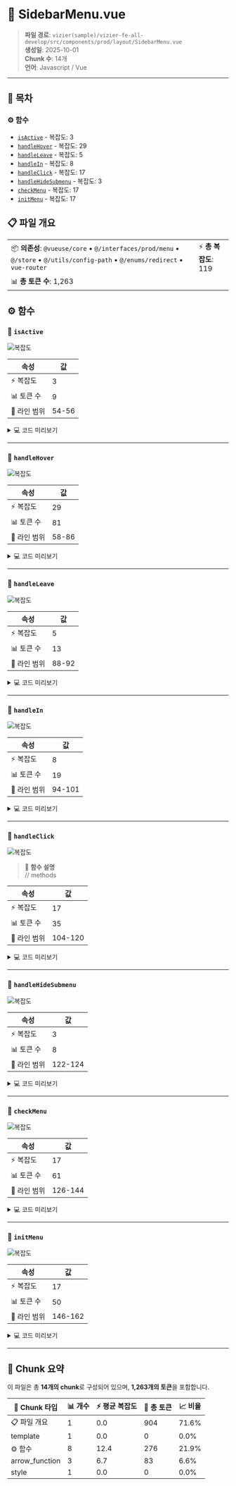 # 📄 SidebarMenu.vue

> **파일 경로**: `vizier(sample)/vizier-fe-all-develop/src/components/prod/layout/SidebarMenu.vue`  
> **생성일**: 2025-10-01  
> **Chunk 수**: 14개  
> **언어**: Javascript / Vue
---




## 📑 목차

### ⚙️ 함수
- [`isActive`](#function-isactive) - 복잡도: 3
- [`handleHover`](#function-handlehover) - 복잡도: 29
- [`handleLeave`](#function-handleleave) - 복잡도: 5
- [`handleIn`](#function-handlein) - 복잡도: 8
- [`handleClick`](#function-handleclick) - 복잡도: 17
- [`handleHideSubmenu`](#function-handlehidesubmenu) - 복잡도: 3
- [`checkMenu`](#function-checkmenu) - 복잡도: 17
- [`initMenu`](#function-initmenu) - 복잡도: 17


## 📋 파일 개요

| | |
|--|--|
| 📦 **의존성**: `@vueuse/core` • `@/interfaces/prod/menu` • `@/store` • `@/utils/config-path` • `@/enums/redirect` • `vue-router` | ⚡ **총 복잡도**: 119 |
| 📊 **총 토큰 수**: 1,263 |  |




## ⚙️ 함수

### <a id="function-isactive"></a>🔧 `isActive`

![복잡도](https://img.shields.io/badge/복잡도-3-green)

| 속성 | 값 |
|------|----|
| ⚡ 복잡도 | 3 |
| 📊 토큰 수 | 9 |
| 📍 라인 범위 | 54-56 |





<details>
<summary>💻 코드 미리보기</summary>

```javascript
function isActive(item: any) {
  return item.menuId === activeItem.value;
}...
```

**Chunk 메타데이터**
- 🆔 **ID**: `ea7cae5601b0`
- 🏷️ **태그**: `function, javascript`

</details>

---

### <a id="function-handlehover"></a>🔧 `handleHover`

![복잡도](https://img.shields.io/badge/복잡도-29-red)

| 속성 | 값 |
|------|----|
| ⚡ 복잡도 | 29 |
| 📊 토큰 수 | 81 |
| 📍 라인 범위 | 58-86 |





<details>
<summary>💻 코드 미리보기</summary>

```javascript
function handleHover(item: any, id: any) {
  setTimeout(() => {
    menuTrue.value =
      item.children && item.children.length > 0 ? item.children : [];
  }, 300);
  if (activeItem.value != item.menuId) {
    handleLeave();
    activeItem.value = item.menuId;
    if (item.children && item.children.length > 0) {
      setTimeout(() => {
        idParentMenu.value = item.menuId;
        nameParentMenu.value = item.menuNm;
      }, 300);
      handleIn();
    } else {
      menuTrue.value = [];
      handleLeave();
    }
    setTimeout(() => {
      if (id) {
        const subBar = document.getElementById(id);
        if (subBar) {
          hoverItemOffset.value = subBar.offsetTop;
          handleChangePosition();
        }
      }
    }, 350);
  }
}...
```

**Chunk 메타데이터**
- 🆔 **ID**: `1b55aa001420`
- 🏷️ **태그**: `function, javascript`

</details>

---

### <a id="function-handleleave"></a>🔧 `handleLeave`

![복잡도](https://img.shields.io/badge/복잡도-5-green)

| 속성 | 값 |
|------|----|
| ⚡ 복잡도 | 5 |
| 📊 토큰 수 | 13 |
| 📍 라인 범위 | 88-92 |





<details>
<summary>💻 코드 미리보기</summary>

```javascript
function handleLeave() {
  activeItem.value = null;
  subMenuOpacity.value = "0";
  translateX.value = "-300px";
}...
```

**Chunk 메타데이터**
- 🆔 **ID**: `4e3ebcb5e5d0`
- 🏷️ **태그**: `function, javascript`

</details>

---

### <a id="function-handlein"></a>🔧 `handleIn`

![복잡도](https://img.shields.io/badge/복잡도-8-orange)

| 속성 | 값 |
|------|----|
| ⚡ 복잡도 | 8 |
| 📊 토큰 수 | 19 |
| 📍 라인 범위 | 94-101 |





<details>
<summary>💻 코드 미리보기</summary>

```javascript
function handleIn() {
  if (leaveOtherMenu.value) {
    setTimeout(() => {
      subMenuOpacity.value = "1";
      translateX.value = "0px";
    }, 300);
  }
}...
```

**Chunk 메타데이터**
- 🆔 **ID**: `2fd64bcd4e3b`
- 🏷️ **태그**: `function, javascript`

</details>

---

### <a id="function-handleclick"></a>🔧 `handleClick`

![복잡도](https://img.shields.io/badge/복잡도-17-red)

> 📖 **함수 설명**  
> // methods

| 속성 | 값 |
|------|----|
| ⚡ 복잡도 | 17 |
| 📊 토큰 수 | 35 |
| 📍 라인 범위 | 104-120 |





<details>
<summary>💻 코드 미리보기</summary>

```javascript
function handleClick(item: any) {
  if (item.menuNm === "Dashboard") {
    if (addTab) {
      addTab({
        ...item,
        rawName: item.menuNm,
      });
    }
    item.path = "/functions/product-platform";
  }
  idParentMenu.value = item.menuId;
  nameParentMenu.value = item.menuNm;
  if (!item.children) {
    router.push(item.path);
    menuStore.updateSelectedMenuDetail(item);
  }
}...
```

**Chunk 메타데이터**
- 🆔 **ID**: `67a716e99238`
- 🏷️ **태그**: `function, javascript`

</details>

---

### <a id="function-handlehidesubmenu"></a>🔧 `handleHideSubmenu`

![복잡도](https://img.shields.io/badge/복잡도-3-green)

| 속성 | 값 |
|------|----|
| ⚡ 복잡도 | 3 |
| 📊 토큰 수 | 8 |
| 📍 라인 범위 | 122-124 |





<details>
<summary>💻 코드 미리보기</summary>

```javascript
function handleHideSubmenu(idParent: any) {
  activeItem.value = idParent;
}...
```

**Chunk 메타데이터**
- 🆔 **ID**: `b98b44537602`
- 🏷️ **태그**: `function, javascript`

</details>

---

### <a id="function-checkmenu"></a>🔧 `checkMenu`

![복잡도](https://img.shields.io/badge/복잡도-17-red)

| 속성 | 값 |
|------|----|
| ⚡ 복잡도 | 17 |
| 📊 토큰 수 | 61 |
| 📍 라인 범위 | 126-144 |





<details>
<summary>💻 코드 미리보기</summary>

```javascript
function checkMenu(menu: any, path: any, root: any, parent?: any) {
  if (menu.children?.length) {
    for (const item of menu.children) {
      if (!checkMenu(item, path, root, menu)) {
        return false;
      }
    }
  } else if (path === configPath(menu)) {
    menuStore.setActiveMenu(menu);
    // activeItem.value = root.menuId;
    // menuTrue.value = root.children;
    idParentMenu.value = root.menuId;
    menuStore.setOpenId(parent ? [parent.menuId] : [root.menuId]);
    menuStore.setActiveMenuTree(root.children);
    menuStore.setParentId(root.menuId);
    return false;
  }
  return true;
}...
```

**Chunk 메타데이터**
- 🆔 **ID**: `9c0d87e2099a`
- 🏷️ **태그**: `function, javascript`

</details>

---

### <a id="function-initmenu"></a>🔧 `initMenu`

![복잡도](https://img.shields.io/badge/복잡도-17-red)

| 속성 | 값 |
|------|----|
| ⚡ 복잡도 | 17 |
| 📊 토큰 수 | 50 |
| 📍 라인 범위 | 146-162 |





<details>
<summary>💻 코드 미리보기</summary>

```javascript
function initMenu() {
  if (menuTree.value.length > 0) {
    const path = router.currentRoute.value.fullPath;
    for (const item of menuTree.value) {
      if (configPath(item) === path) {
        activeItem.value = item.menuId;
        break;
      } else if (item.children?.length) {
        for (const child of item.children) {
          if (!checkMenu(child, path, item)) {
            break;
          }
        }
      }
    }
  }
}...
```

**Chunk 메타데이터**
- 🆔 **ID**: `a9bb4dcb31e1`
- 🏷️ **태그**: `function, javascript`

</details>

---



## 🧩 Chunk 요약

이 파일은 총 **14개의 chunk**로 구성되어 있으며, **1,263개의 토큰**을 포함합니다.

| 🧩 Chunk 타입 | 📊 개수 | ⚡ 평균 복잡도 | 📝 총 토큰 | 📈 비율 |
|---------------|--------|-------------|----------|--------|
| 📋 파일 개요 | 1 | 0.0 | 904 | 71.6% |
| template | 1 | 0.0 | 0 | 0.0% |
| ⚙️ 함수 | 8 | 12.4 | 276 | 21.9% |
| arrow_function | 3 | 6.7 | 83 | 6.6% |
| style | 1 | 0.0 | 0 | 0.0% |

